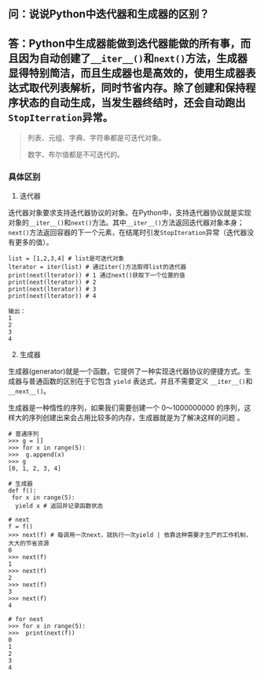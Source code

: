 ## 问：说说Python中迭代器和生成器的区别？

## 答：Python中**生成器能做到迭代器能做的所有事**，而且因为自动创建了`__iter__()`和`next()`方法，生成器显得特别简洁，而且生成器也是高效的，使用生成器表达式取代列表解析，同时节省内存。除了创建和保持程序状态的自动生成，当发生器终结时，还会自动跑出`StopIterration`异常。

> 列表、元组、字典、字符串都是可迭代对象。
> 
> 数字、布尔值都是不可迭代的。

### 具体区别

1. 迭代器

迭代器对象要求支持迭代器协议的对象。在Python中，支持迭代器协议就是实现对象的`__iter__()`和`next()`方法。其中`__iter__()`方法返回迭代器对象本身；`next()`方法返回容器的下一个元素，在结尾时引发`StopIteration`异常（迭代器没有更多的值）。

```
list = [1,2,3,4] # list是可迭代对象
lterator = iter(list) # 通过iter()方法取得list的迭代器
print(next(lterator)) # 1 通过next()获取下一个位置的值
print(next(lterator)) # 2
print(next(lterator)) # 3
print(next(lterator)) # 4

输出：
1
2
3
4
```

2. 生成器

生成器(generator)就是一个函数，它提供了一种实现迭代器协议的便捷方式。生成器与普通函数的区别在于它包含 `yield` 表达式，并且不需要定义 `__iter__()`和`__next__()`。

生成器是一种惰性的序列，如果我们需要创建一个 0～1000000000 的序列，这样大的序列创建出来会占用比较多的内存，生成器就是为了解决这样的问题 。
```
# 普通序列
>>> g = []
>>> for x in range(5):
>>>  g.append(x)
>>> g
[0, 1, 2, 3, 4]

# 生成器
def f():
 for x in range(5):
  yield x # 返回并记录函数状态
        
# next
f = f()
>>> next(f) # 每调用一次next，就执行一次yield | 依靠这种需要才生产的工作机制，大大的节省资源
0
>>> next(f)
1
>>> next(f)
2
>>> next(f)
3
>>> next(f)
4

# for next
>>> for x in range(5):
>>>  print(next(f))
0
1
2
3
4
```